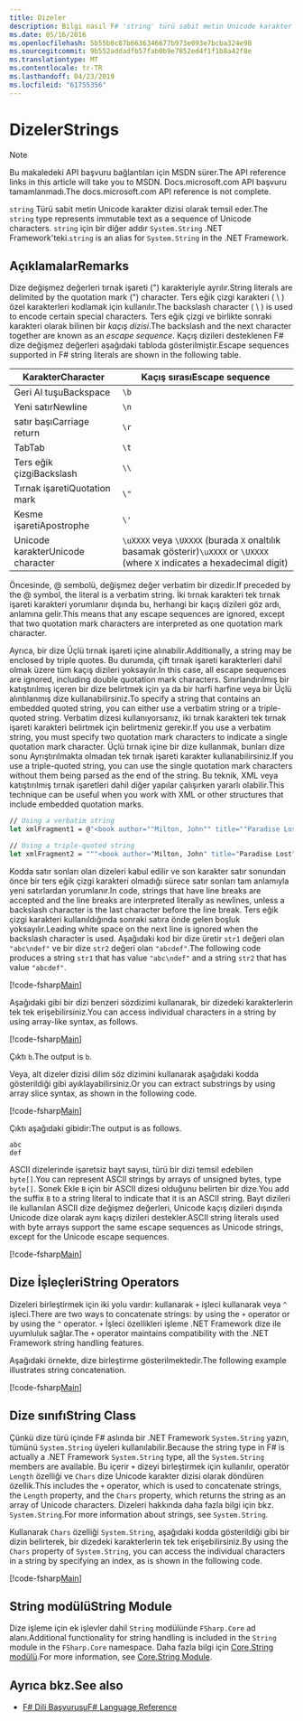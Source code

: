 ```yaml
---
title: Dizeler
description: Bilgi nasıl F# 'string' türü sabit metin Unicode karakter dizisi olarak temsil eder.
ms.date: 05/16/2016
ms.openlocfilehash: 5b55b0c87b6636346677b973e093e7bcba324e98
ms.sourcegitcommit: 9b552addadfb57fab0b9e7852ed4f1f1b8a42f8e
ms.translationtype: MT
ms.contentlocale: tr-TR
ms.lasthandoff: 04/23/2019
ms.locfileid: "61755356"
---
```

# <a name="strings"></a><span data-ttu-id="98cfd-103">Dizeler</span><span class="sxs-lookup"><span data-stu-id="98cfd-103">Strings</span></span>

> [!NOTE]
> <span data-ttu-id="98cfd-104">Bu makaledeki API başvuru bağlantıları için MSDN sürer.</span><span class="sxs-lookup"><span data-stu-id="98cfd-104">The API reference links in this article will take you to MSDN.</span></span>  <span data-ttu-id="98cfd-105">Docs.microsoft.com API başvuru tamamlanmadı.</span><span class="sxs-lookup"><span data-stu-id="98cfd-105">The docs.microsoft.com API reference is not complete.</span></span>

<span data-ttu-id="98cfd-106">`string` Türü sabit metin Unicode karakter dizisi olarak temsil eder.</span><span class="sxs-lookup"><span data-stu-id="98cfd-106">The `string` type represents immutable text as a sequence of Unicode characters.</span></span> <span data-ttu-id="98cfd-107">`string` için bir diğer addır `System.String` .NET Framework'teki.</span><span class="sxs-lookup"><span data-stu-id="98cfd-107">`string` is an alias for `System.String` in the .NET Framework.</span></span>

## <a name="remarks"></a><span data-ttu-id="98cfd-108">Açıklamalar</span><span class="sxs-lookup"><span data-stu-id="98cfd-108">Remarks</span></span>

<span data-ttu-id="98cfd-109">Dize değişmez değerleri tırnak işareti (") karakteriyle ayrılır.</span><span class="sxs-lookup"><span data-stu-id="98cfd-109">String literals are delimited by the quotation mark (") character.</span></span> <span data-ttu-id="98cfd-110">Ters eğik çizgi karakteri ( \\ ) özel karakterleri kodlamak için kullanılır.</span><span class="sxs-lookup"><span data-stu-id="98cfd-110">The backslash character ( \\ ) is used to encode certain special characters.</span></span> <span data-ttu-id="98cfd-111">Ters eğik çizgi ve birlikte sonraki karakteri olarak bilinen bir *kaçış dizisi*.</span><span class="sxs-lookup"><span data-stu-id="98cfd-111">The backslash and the next character together are known as an *escape sequence*.</span></span> <span data-ttu-id="98cfd-112">Kaçış dizileri desteklenen F# dize değişmez değerleri aşağıdaki tabloda gösterilmiştir.</span><span class="sxs-lookup"><span data-stu-id="98cfd-112">Escape sequences supported in F# string literals are shown in the following table.</span></span>

|<span data-ttu-id="98cfd-113">Karakter</span><span class="sxs-lookup"><span data-stu-id="98cfd-113">Character</span></span>|<span data-ttu-id="98cfd-114">Kaçış sırası</span><span class="sxs-lookup"><span data-stu-id="98cfd-114">Escape sequence</span></span>|
|---------|---------------|
|<span data-ttu-id="98cfd-115">Geri Al tuşu</span><span class="sxs-lookup"><span data-stu-id="98cfd-115">Backspace</span></span>|`\b`|
|<span data-ttu-id="98cfd-116">Yeni satır</span><span class="sxs-lookup"><span data-stu-id="98cfd-116">Newline</span></span>|`\n`|
|<span data-ttu-id="98cfd-117">satır başı</span><span class="sxs-lookup"><span data-stu-id="98cfd-117">Carriage return</span></span>|`\r`|
|<span data-ttu-id="98cfd-118">Tab</span><span class="sxs-lookup"><span data-stu-id="98cfd-118">Tab</span></span>|`\t`|
|<span data-ttu-id="98cfd-119">Ters eğik çizgi</span><span class="sxs-lookup"><span data-stu-id="98cfd-119">Backslash</span></span>|`\\`|
|<span data-ttu-id="98cfd-120">Tırnak işareti</span><span class="sxs-lookup"><span data-stu-id="98cfd-120">Quotation mark</span></span>|`\"`|
|<span data-ttu-id="98cfd-121">Kesme işareti</span><span class="sxs-lookup"><span data-stu-id="98cfd-121">Apostrophe</span></span>|`\'`|
|<span data-ttu-id="98cfd-122">Unicode karakter</span><span class="sxs-lookup"><span data-stu-id="98cfd-122">Unicode character</span></span>|<span data-ttu-id="98cfd-123">`\uXXXX` veya `\UXXXX` (burada `X` onaltılık basamak gösterir)</span><span class="sxs-lookup"><span data-stu-id="98cfd-123">`\uXXXX` or `\UXXXX` (where `X` indicates a hexadecimal digit)</span></span>|

<span data-ttu-id="98cfd-124">Öncesinde, @ sembolü, değişmez değer verbatim bir dizedir.</span><span class="sxs-lookup"><span data-stu-id="98cfd-124">If preceded by the @ symbol, the literal is a verbatim string.</span></span> <span data-ttu-id="98cfd-125">İki tırnak karakteri tek tırnak işareti karakteri yorumlanır dışında bu, herhangi bir kaçış dizileri göz ardı, anlamına gelir.</span><span class="sxs-lookup"><span data-stu-id="98cfd-125">This means that any escape sequences are ignored, except that two quotation mark characters are interpreted as one quotation mark character.</span></span>

<span data-ttu-id="98cfd-126">Ayrıca, bir dize Üçlü tırnak işareti içine alınabilir.</span><span class="sxs-lookup"><span data-stu-id="98cfd-126">Additionally, a string may be enclosed by triple quotes.</span></span> <span data-ttu-id="98cfd-127">Bu durumda, çift tırnak işareti karakterleri dahil olmak üzere tüm kaçış dizileri yoksayılır.</span><span class="sxs-lookup"><span data-stu-id="98cfd-127">In this case, all escape sequences are ignored, including double quotation mark characters.</span></span> <span data-ttu-id="98cfd-128">Sınırlandırılmış bir katıştırılmış içeren bir dize belirtmek için ya da bir harfi harfine veya bir Üçlü alıntılanmış dize kullanabilirsiniz.</span><span class="sxs-lookup"><span data-stu-id="98cfd-128">To specify a string that contains an embedded quoted string, you can either use a verbatim string or a triple-quoted string.</span></span> <span data-ttu-id="98cfd-129">Verbatim dizesi kullanıyorsanız, iki tırnak karakteri tek tırnak işareti karakteri belirtmek için belirtmeniz gerekir.</span><span class="sxs-lookup"><span data-stu-id="98cfd-129">If you use a verbatim string, you  must specify two quotation mark characters to indicate a single quotation mark character.</span></span> <span data-ttu-id="98cfd-130">Üçlü tırnak içine bir dize kullanmak, bunları dize sonu Ayrıştırılmakta olmadan tek tırnak işareti karakter kullanabilirsiniz.</span><span class="sxs-lookup"><span data-stu-id="98cfd-130">If you use a triple-quoted string, you can use the single quotation mark characters without them being parsed as the end of the string.</span></span> <span data-ttu-id="98cfd-131">Bu teknik, XML veya katıştırılmış tırnak işaretleri dahil diğer yapılar çalışırken yararlı olabilir.</span><span class="sxs-lookup"><span data-stu-id="98cfd-131">This technique can be useful when you work with XML or other structures that include embedded quotation marks.</span></span>

```fsharp
// Using a verbatim string
let xmlFragment1 = @"<book author=""Milton, John"" title=""Paradise Lost"">"

// Using a triple-quoted string
let xmlFragment2 = """<book author="Milton, John" title="Paradise Lost">"""
```

<span data-ttu-id="98cfd-132">Kodda satır sonları olan dizeleri kabul edilir ve son karakter satır sonundan önce bir ters eğik çizgi karakteri olmadığı sürece satır sonları tam anlamıyla yeni satırlardan yorumlanır.</span><span class="sxs-lookup"><span data-stu-id="98cfd-132">In code, strings that have line breaks are accepted and the line breaks are interpreted literally as newlines, unless a backslash character is the last character before the line break.</span></span> <span data-ttu-id="98cfd-133">Ters eğik çizgi karakteri kullanıldığında sonraki satıra önde gelen boşluk yoksayılır.</span><span class="sxs-lookup"><span data-stu-id="98cfd-133">Leading white space on the next line is ignored when the backslash character is used.</span></span> <span data-ttu-id="98cfd-134">Aşağıdaki kod bir dize üretir `str1` değeri olan `"abc\ndef"` ve bir dize `str2` değeri olan `"abcdef"`.</span><span class="sxs-lookup"><span data-stu-id="98cfd-134">The following code produces a string `str1` that has value `"abc\ndef"` and a string `str2` that has value `"abcdef"`.</span></span>

[!code-fsharp[Main](../../../samples/snippets/fsharp/lang-ref-1/snippet1001.fs)]

<span data-ttu-id="98cfd-135">Aşağıdaki gibi bir dizi benzeri sözdizimi kullanarak, bir dizedeki karakterlerin tek tek erişebilirsiniz.</span><span class="sxs-lookup"><span data-stu-id="98cfd-135">You can access individual characters in a string by using array-like syntax, as follows.</span></span>

[!code-fsharp[Main](../../../samples/snippets/fsharp/lang-ref-1/snippet1002.fs)]

<span data-ttu-id="98cfd-136">Çıktı `b`.</span><span class="sxs-lookup"><span data-stu-id="98cfd-136">The output is `b`.</span></span>

<span data-ttu-id="98cfd-137">Veya, alt dizeler dizisi dilim söz dizimini kullanarak aşağıdaki kodda gösterildiği gibi ayıklayabilirsiniz.</span><span class="sxs-lookup"><span data-stu-id="98cfd-137">Or you can extract substrings by using array slice syntax, as shown in the following code.</span></span>

[!code-fsharp[Main](../../../samples/snippets/fsharp/lang-ref-1/snippet1003.fs)]

<span data-ttu-id="98cfd-138">Çıktı aşağıdaki gibidir:</span><span class="sxs-lookup"><span data-stu-id="98cfd-138">The output is as follows.</span></span>

```
abc
def
```

<span data-ttu-id="98cfd-139">ASCII dizelerinde işaretsiz bayt sayısı, türü bir dizi temsil edebilen `byte[]`.</span><span class="sxs-lookup"><span data-stu-id="98cfd-139">You can represent ASCII strings by arrays of unsigned bytes, type `byte[]`.</span></span> <span data-ttu-id="98cfd-140">Sonek Ekle `B` için bir ASCII dizesi olduğunu belirten bir dize.</span><span class="sxs-lookup"><span data-stu-id="98cfd-140">You add the suffix `B` to a string literal to indicate that it is an ASCII string.</span></span> <span data-ttu-id="98cfd-141">Bayt dizileri ile kullanılan ASCII dize değişmez değerleri, Unicode kaçış dizileri dışında Unicode dize olarak aynı kaçış dizileri destekler.</span><span class="sxs-lookup"><span data-stu-id="98cfd-141">ASCII string literals used with byte arrays support the same escape sequences as Unicode strings, except for the Unicode escape sequences.</span></span>

[!code-fsharp[Main](../../../samples/snippets/fsharp/lang-ref-1/snippet1004.fs)]

## <a name="string-operators"></a><span data-ttu-id="98cfd-142">Dize İşleçleri</span><span class="sxs-lookup"><span data-stu-id="98cfd-142">String Operators</span></span>

<span data-ttu-id="98cfd-143">Dizeleri birleştirmek için iki yolu vardır: kullanarak `+` işleci kullanarak veya `^` işleci.</span><span class="sxs-lookup"><span data-stu-id="98cfd-143">There are two ways to concatenate strings: by using the `+` operator or by using the `^` operator.</span></span> <span data-ttu-id="98cfd-144">`+` İşleci özellikleri işleme .NET Framework dize ile uyumluluk sağlar.</span><span class="sxs-lookup"><span data-stu-id="98cfd-144">The `+` operator maintains compatibility with the .NET Framework string handling features.</span></span>

<span data-ttu-id="98cfd-145">Aşağıdaki örnekte, dize birleştirme gösterilmektedir.</span><span class="sxs-lookup"><span data-stu-id="98cfd-145">The following example illustrates string concatenation.</span></span>

[!code-fsharp[Main](../../../samples/snippets/fsharp/lang-ref-1/snippet1006.fs)]

## <a name="string-class"></a><span data-ttu-id="98cfd-146">Dize sınıfı</span><span class="sxs-lookup"><span data-stu-id="98cfd-146">String Class</span></span>

<span data-ttu-id="98cfd-147">Çünkü dize türü içinde F# aslında bir .NET Framework `System.String` yazın, tümünü `System.String` üyeleri kullanılabilir.</span><span class="sxs-lookup"><span data-stu-id="98cfd-147">Because the string type in F# is actually a .NET Framework `System.String` type, all the `System.String` members are available.</span></span> <span data-ttu-id="98cfd-148">Bu içerir `+` dizeyi birleştirmek için kullanılır, operatör `Length` özelliği ve `Chars` dize Unicode karakter dizisi olarak döndüren özellik.</span><span class="sxs-lookup"><span data-stu-id="98cfd-148">This includes the `+` operator, which is used to concatenate strings, the `Length` property, and the `Chars` property, which returns the string as an array of Unicode characters.</span></span> <span data-ttu-id="98cfd-149">Dizeleri hakkında daha fazla bilgi için bkz. `System.String`.</span><span class="sxs-lookup"><span data-stu-id="98cfd-149">For more information about strings, see `System.String`.</span></span>

<span data-ttu-id="98cfd-150">Kullanarak `Chars` özelliği `System.String`, aşağıdaki kodda gösterildiği gibi bir dizin belirterek, bir dizedeki karakterlerin tek tek erişebilirsiniz.</span><span class="sxs-lookup"><span data-stu-id="98cfd-150">By using the `Chars` property of `System.String`, you can access the individual characters in a string by specifying an index, as is shown in the following code.</span></span>

[!code-fsharp[Main](../../../samples/snippets/fsharp/lang-ref-1/snippet1005.fs)]

## <a name="string-module"></a><span data-ttu-id="98cfd-151">String modülü</span><span class="sxs-lookup"><span data-stu-id="98cfd-151">String Module</span></span>

<span data-ttu-id="98cfd-152">Dize işleme için ek işlevler dahil `String` modülünde `FSharp.Core` ad alanı.</span><span class="sxs-lookup"><span data-stu-id="98cfd-152">Additional functionality for string handling is included in the `String` module in the `FSharp.Core` namespace.</span></span> <span data-ttu-id="98cfd-153">Daha fazla bilgi için [Core.String modülü](https://msdn.microsoft.com/visualfsharpdocs/conceptual/core.string-module-%5bfsharp%5d).</span><span class="sxs-lookup"><span data-stu-id="98cfd-153">For more information, see [Core.String Module](https://msdn.microsoft.com/visualfsharpdocs/conceptual/core.string-module-%5bfsharp%5d).</span></span>

## <a name="see-also"></a><span data-ttu-id="98cfd-154">Ayrıca bkz.</span><span class="sxs-lookup"><span data-stu-id="98cfd-154">See also</span></span>

- [<span data-ttu-id="98cfd-155">F# Dili Başvurusu</span><span class="sxs-lookup"><span data-stu-id="98cfd-155">F# Language Reference</span></span>](index.md)